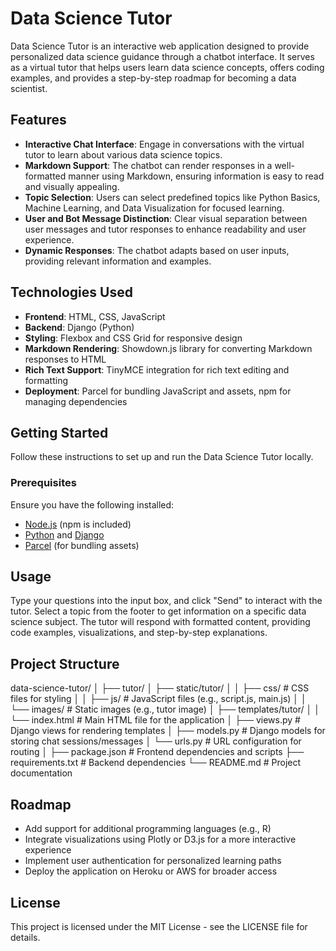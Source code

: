 # Data Science Tutor

Data Science Tutor is an interactive web application designed to provide personalized data science guidance through a chatbot interface. It serves as a virtual tutor that helps users learn data science concepts, offers coding examples, and provides a step-by-step roadmap for becoming a data scientist.

## Features

- **Interactive Chat Interface**: Engage in conversations with the virtual tutor to learn about various data science topics.
- **Markdown Support**: The chatbot can render responses in a well-formatted manner using Markdown, ensuring information is easy to read and visually appealing.
- **Topic Selection**: Users can select predefined topics like Python Basics, Machine Learning, and Data Visualization for focused learning.
- **User and Bot Message Distinction**: Clear visual separation between user messages and tutor responses to enhance readability and user experience.
- **Dynamic Responses**: The chatbot adapts based on user inputs, providing relevant information and examples.

## Technologies Used

- **Frontend**: HTML, CSS, JavaScript
- **Backend**: Django (Python)
- **Styling**: Flexbox and CSS Grid for responsive design
- **Markdown Rendering**: Showdown.js library for converting Markdown responses to HTML
- **Rich Text Support**: TinyMCE integration for rich text editing and formatting
- **Deployment**: Parcel for bundling JavaScript and assets, npm for managing dependencies

## Getting Started

Follow these instructions to set up and run the Data Science Tutor locally.

### Prerequisites

Ensure you have the following installed:

- [Node.js](https://nodejs.org/) (npm is included)
- [Python](https://www.python.org/) and [Django](https://www.djangoproject.com/)
- [Parcel](https://parceljs.org/) (for bundling assets)

## **Usage**
Type your questions into the input box, and click "Send" to interact with the tutor.
Select a topic from the footer to get information on a specific data science subject.
The tutor will respond with formatted content, providing code examples, visualizations, and step-by-step explanations.

## **Project Structure**
data-science-tutor/
│
├── tutor/
│   ├── static/tutor/
│   │   ├── css/          # CSS files for styling
│   │   ├── js/           # JavaScript files (e.g., script.js, main.js)
│   │   └── images/       # Static images (e.g., tutor image)
│   ├── templates/tutor/
│   │   └── index.html    # Main HTML file for the application
│   ├── views.py          # Django views for rendering templates
│   ├── models.py         # Django models for storing chat sessions/messages
│   └── urls.py           # URL configuration for routing
│
├── package.json          # Frontend dependencies and scripts
├── requirements.txt      # Backend dependencies
└── README.md             # Project documentation

## **Roadmap**
 - Add support for additional programming languages (e.g., R)
 - Integrate visualizations using Plotly or D3.js for a more interactive experience
 - Implement user authentication for personalized learning paths
 - Deploy the application on Heroku or AWS for broader access

## **License**
This project is licensed under the MIT License - see the LICENSE file for details.
